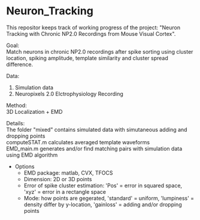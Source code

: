 # Neuron_Tracking
This repositor keeps track of working progress of the project: "Neuron Tracking with Chronic NP2.0 Recordings from Mouse Visual Cortex".

Goal:  
Match neurons in chronic NP2.0 recordings after spike sorting using cluster location, spiking amplitude, template similarity and cluster spread difference. 

Data:  
1. Simulation data 
2. Neuropixels 2.0 Elctrophysiology Recording 

Method:  
3D Localization + EMD

Details:  
The folder "mixed" contains simulated data with simutaneous adding and dropping points  
computeSTAT.m calculates averaged template waveforms  
EMD_main.m generates and/or find matching pairs with simulation data using EMD algorithm  
- Options  
  - EMD package: matlab, CVX, TFOCS  
  - Dimension: 2D or 3D points  
  - Error of spike cluster estimation: 'Pos' = error in squared space, 'xyz' = error in a rectangle space  
  - Mode: how points are gegerated, 'standard' = uniform, 'lumpiness' = density differ by y-location, 'gainloss' = adding and/or dropping points   
